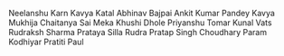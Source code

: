 Neelanshu Karn
Kavya Katal
Abhinav Bajpai
Ankit Kumar Pandey
Kavya Mukhija
Chaitanya Sai Meka
Khushi Dhole
Priyanshu Tomar
Kunal Vats
Rudraksh Sharma
Prataya Silla
Rudra Pratap Singh Choudhary
Param Kodhiyar
Pratiti Paul

